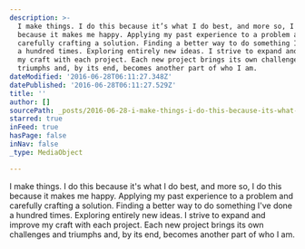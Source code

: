 ```yaml
---
description: >-
  I make things. I do this because it’s what I do best, and more so, I do this
  because it makes me happy. Applying my past experience to a problem and
  carefully crafting a solution. Finding a better way to do something I’ve done
  a hundred times. Exploring entirely new ideas. I strive to expand and improve
  my craft with each project. Each new project brings its own challenges and
  triumphs and, by its end, becomes another part of who I am. 
dateModified: '2016-06-28T06:11:27.348Z'
datePublished: '2016-06-28T06:11:27.529Z'
title: ''
author: []
sourcePath: _posts/2016-06-28-i-make-things-i-do-this-because-its-what-i-do-best-and-mo.md
starred: true
inFeed: true
hasPage: false
inNav: false
_type: MediaObject

---
```

I make things. I do this because it's what I do best, and more so, I do this because it makes me happy. Applying my past experience to a problem and carefully crafting a solution. Finding a better way to do something I've done a hundred times. Exploring entirely new ideas. I strive to expand and improve my craft with each project. Each new project brings its own challenges and triumphs and, by its end, becomes another part of who I am.